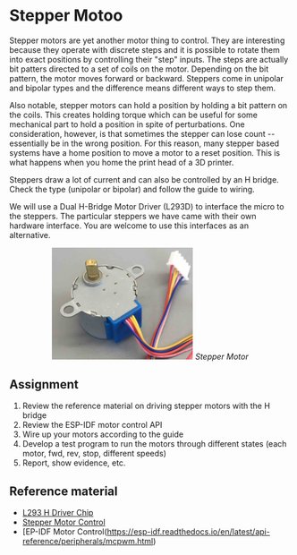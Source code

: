 # Stepper Motoo

Stepper motors are yet another motor thing to control. They are
interesting because they operate with discrete steps and it is
possible to rotate them into exact positions by controlling their
"step" inputs. The steps are actually bit patters directed to a set of
coils on the motor. Depending on the bit pattern, the motor moves
forward or backward.  Steppers come in unipolar and bipolar types and
the difference means different ways to step them.

Also notable, stepper motors can hold a position by holding a bit
pattern on the coils. This creates holding torque which can be useful
for some mechanical part to hold a position in spite of
perturbations. One consideration, however, is that sometimes the
stepper can lose count -- essentially be in the wrong position. For
this reason, many stepper based systems have a home position to move a
motor to a reset position. This is what happens when you home the
print head of a 3D printer.

Steppers draw a lot of current and can also be controlled by an H
bridge. Check the type (unipolar or bipolar) and follow the guide to
wiring.

We will use a Dual H-Bridge Motor Driver (L293D) to interface the
micro to the steppers. The particular steppers we have came with their
own hardware interface. You are welcome to use this interfaces as an
alternative.


<p align="center">
<img src="/docs/images/Stepper.jpg" width="50%">
<i>Stepper Motor</i>


## Assignment
1. Review the reference material on driving stepper motors with the H bridge
2. Review the ESP-IDF motor control API
3. Wire up your motors according to the guide
4. Develop a test program to run the motors through different states (each motor, fwd, rev, stop, different speeds)
5. Report, show evidence, etc.

## Reference material
- [L293 H Driver Chip](https://cdn-shop.adafruit.com/datasheets/l293d.pdf)
- [Stepper Motor Control](https://learn.adafruit.com/adafruit-arduino-lesson-16-stepper-motors?view=all)
- [EP-IDF Motor Control(https://esp-idf.readthedocs.io/en/latest/api-reference/peripherals/mcpwm.html)
